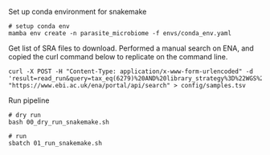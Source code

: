 
Set up conda environment for snakemake
```
# setup conda env
mamba env create -n parasite_microbiome -f envs/conda_env.yaml

```

Get list of SRA files to download. Performed a manual search on ENA, and copied the curl command below to replicate on the command line.
```
curl -X POST -H "Content-Type: application/x-www-form-urlencoded" -d 'result=read_run&query=tax_eq(6279)%20AND%20library_strategy%3D%22WGS%22%20AND%20library_source%3D%22GENOMIC%22%20AND%20instrument_platform%3D%22ILLUMINA%22&fields=run_accession%2Cexperiment_title%2Ctax_id%2Clibrary_strategy&format=tsv' "https://www.ebi.ac.uk/ena/portal/api/search" > config/samples.tsv
```

Run pipeline
```
# dry run
bash 00_dry_run_snakemake.sh

# run
sbatch 01_run_snakemake.sh
```

